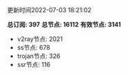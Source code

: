 更新时间2022-07-03 18:21:02

**总订阅: 397**
**总节点: 16112**
**有效节点: 3141**
- v2ray节点: 2021
- ss节点: 678
- trojan节点: 326
- ssr节点: 116
